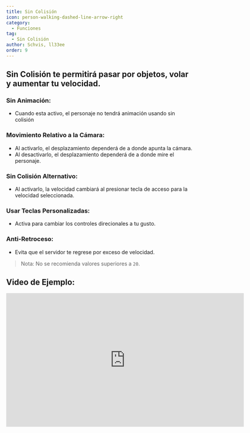 ```yaml
---
title: Sin Colisión
icon: person-walking-dashed-line-arrow-right
category:
  - Funciones
tag:
  - Sin Colisión
author: Schvis, ll33ee
order: 9
---
```


## Sin Colisión te permitirá pasar por objetos, volar y aumentar tu velocidad.
### Sin Animación:
- Cuando esta activo, el personaje no tendrá animación usando sin colisión
### Movimiento Relativo a la Cámara:
- Al activarlo, el desplazamiento dependerá de a donde apunta la cámara.
- Al desactivarlo, el desplazamiento dependerá de a donde mire el personaje.
### Sin Colisión Alternativo:
- Al activarlo, la velocidad cambiará al presionar tecla de acceso para la velocidad seleccionada.
### Usar Teclas Personalizadas:
- Activa para cambiar los controles direcionales a tu gusto.
### Anti-Retroceso:
- Evita que el servidor te regrese por exceso de velocidad.

> Nota: No se recomienda valores superiores a `20`.

## Video de Ejemplo:

<div class="iframe-container"><iframe width="640" height="360" src="https://www.youtube.com/embed/nPdq-yzBt3k?list=PL5eI1Tb64p56g27qfYk7VuFTz4FK6YrKa" title="Korepi - NoClip" frameborder="0" allow="accelerometer; autoplay; clipboard-write; encrypted-media; gyroscope; picture-in-picture; web-share" allowfullscreen></iframe></div>
